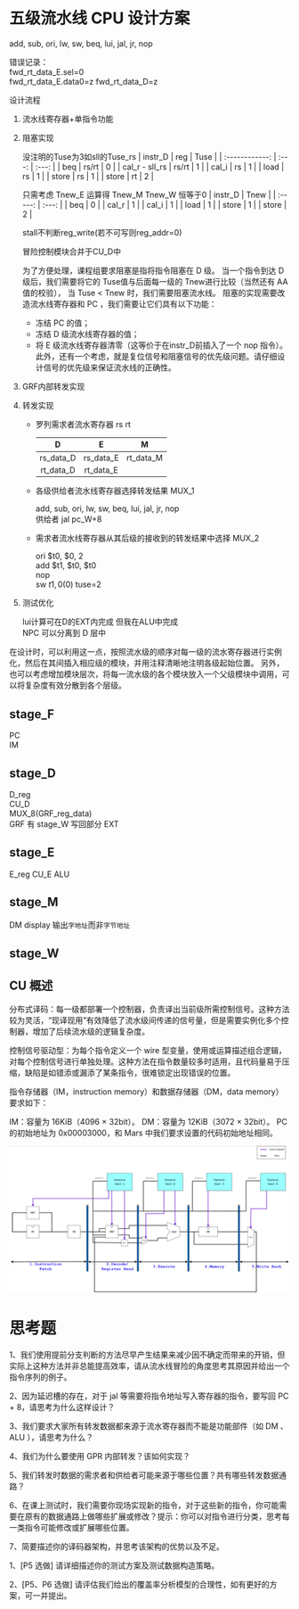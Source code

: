 # 五级流水线 CPU 设计方案        
add, sub, ori, lw, sw, beq, lui, jal, jr, nop

错误记录：  
fwd_rt_data_E.sel=0  
fwd_rt_data_E.data0=z 
    fwd_rt_data_D=z



设计流程   
1. 流水线寄存器+单指令功能  
2. 阻塞实现   

    没注明的Tuse为3如sll的Tuse_rs
    |    instr_D     |  reg  | Tuse  |
    | :------------: | :---: | :---: |
    |      beq       | rs/rt |   0   |
    | cal_r - sll_rs | rs/rt |   1   |
    |     cal_i      |  rs   |   1   |
    |      load      |  rs   |   1   |
    |     store      |  rs   |   1   |
    |     store      |  rt   |   2   |
    
    只需考虑 Tnew_E 运算得 Tnew_M Tnew_W 恒等于0
    | instr_D | Tnew  |
    | :-----: | :---: |
    |   beq   |   0   |
    |  cal_r  |   1   |
    |  cal_i  |   1   |
    |  load   |   1   |
    |  store  |   1   |
    |  store  |   2   |

    stall不判断reg_write(若不可写则reg_addr=0)

    冒险控制模块合并于CU_D中

    为了方便处理，课程组要求阻塞是指将指令阻塞在 D 级。
    当一个指令到达 D 级后，我们需要将它的 Tuse值与后面每一级的 Tnew进行比较（当然还有 AA 值的校验），
    当 Tuse < Tnew 时，我们需要阻塞流水线。
    阻塞的实现需要改造流水线寄存器和 PC ，我们需要让它们具有以下功能：

    + 冻结 PC 的值；
    + 冻结 D 级流水线寄存器的值；
    + 将 E 级流水线寄存器清零（这等价于在instr_D前插入了一个 nop 指令）。
    此外，还有一个考虑，就是复位信号和阻塞信号的优先级问题。请仔细设计信号的优先级来保证流水线的正确性。

3. GRF内部转发实现
4. 转发实现     
    
    + 罗列需求者流水寄存器 rs rt      

        |     D     |     E     |     M     |
        | :-------: | :-------: | :-------: |
        | rs_data_D | rs_data_E | rt_data_M |
        | rt_data_D | rt_data_E |           |

    + 各级供给者流水线寄存器选择转发结果 MUX_1      

        add, sub, ori, lw, sw, beq, lui, jal, jr, nop       
        供给者 jal  pc_W+8

    + 需求者流水线寄存器从其后级的接收到的转发结果中选择 MUX_2
    
        ori $t0, $0, 2      
        add $t1, $t0, $t0       
        nop     
        sw $t1, 0($0) tuse=2        
   
5. 测试优化

    lui计算可在D的EXT内完成 但我在ALU中完成     
    NPC 可以分离到 D 层中

在设计时，可以利用这一点，按照流水级的顺序对每一级的流水寄存器进行实例化，然后在其间插入相应级的模块，并用注释清晰地注明各级起始位置。
另外，也可以考虑增加模块层次，将每一流水级的各个模块放入一个父级模块中调用，可以将复杂度有效分散到各个层级。

## stage_F
PC  
IM  

## stage_D
D_reg       
CU_D     
MUX_8(GRF_reg_data)     
GRF 有 stage_W 写回部分
EXT

## stage_E
E_reg
CU_E
ALU

## stage_M
DM display 输出`字地址`而非`字节地址`
## stage_W

## CU 概述

分布式译码：每一级都部署一个控制器，负责译出当前级所需控制信号。这种方法较为灵活，“现译现用”有效降低了流水级间传递的信号量，但是需要实例化多个控制器，增加了后续流水级的逻辑复杂度。

控制信号驱动型：为每个指令定义一个 wire 型变量，使用或运算描述组合逻辑，对每个控制信号进行单独处理。这种方法在指令数量较多时适用，且代码量易于压缩，缺陷是如错添或漏添了某条指令，很难锁定出现错误的位置。

指令存储器（IM，instruction memory）和数据存储器（DM，data memory）要求如下：

IM：容量为 16KiB（4096 × 32bit）。
DM：容量为 12KiB（3072 × 32bit）。
PC 的初始地址为 0x00003000，和 Mars 中我们要求设置的代码初始地址相同。


![图 1](images/mips.png)  


# 思考题

1、我们使用提前分支判断的方法尽早产生结果来减少因不确定而带来的开销，但实际上这种方法并非总能提高效率，请从流水线冒险的角度思考其原因并给出一个指令序列的例子。

2、因为延迟槽的存在，对于 jal 等需要将指令地址写入寄存器的指令，要写回 PC + 8，请思考为什么这样设计？

3、我们要求大家所有转发数据都来源于流水寄存器而不能是功能部件（如 DM 、 ALU ），请思考为什么？

4、我们为什么要使用 GPR 内部转发？该如何实现？

5、我们转发时数据的需求者和供给者可能来源于哪些位置？共有哪些转发数据通路？

6、在课上测试时，我们需要你现场实现新的指令，对于这些新的指令，你可能需要在原有的数据通路上做哪些扩展或修改？提示：你可以对指令进行分类，思考每一类指令可能修改或扩展哪些位置。

7、简要描述你的译码器架构，并思考该架构的优势以及不足。

1、[P5 选做] 请详细描述你的测试方案及测试数据构造策略。

2、[P5、P6 选做] 请评估我们给出的覆盖率分析模型的合理性，如有更好的方案，可一并提出。